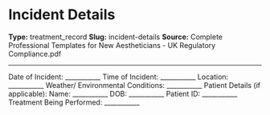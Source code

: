 # Incident Details

**Type:** treatment_record
**Slug:** incident-details
**Source:** Complete Professional Templates for New Aestheticians - UK Regulatory Compliance.pdf

---

Date of Incident: ___________ Time of Incident: ___________ Location: ___________ Weather/
Environmental Conditions: ___________
Patient Details (if applicable): Name: ___________ DOB: ___________ Patient ID: ___________
Treatment Being Performed: ___________